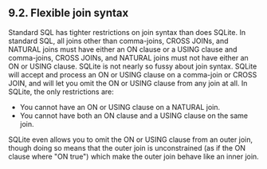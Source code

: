 ## 9\.2\. Flexible join syntax


Standard SQL has tighter restrictions on join syntax than does SQLite.
In standard SQL, all joins other than comma\-joins, CROSS JOINs, and NATURAL
joins must have either an ON clause or a USING clause and comma\-joins, CROSS JOINs,
and NATURAL joins must not have either an ON or USING clause. SQLite is not
nearly so fussy about join syntax. SQLite will accept and process an ON or USING clause
on a comma\-join or CROSS JOIN, and will let you omit the ON or USING
clause from any join at all. In SQLite, the only restrictions are:



* You cannot have an ON or USING clause on a NATURAL join.
* You cannot have both an ON clause and a USING clause on the same join.



SQLite even allows you to omit the ON or USING clause from an outer join,
though doing so means that the outer join is unconstrained (as if the ON clause
where "ON true") which make the outer join behave like an inner join.



